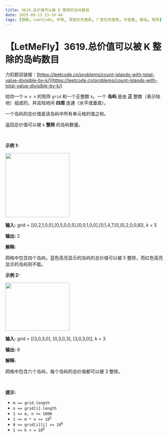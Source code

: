 ```yaml
---
title: 3619.总价值可以被 K 整除的岛屿数目
date: 2025-09-13 13-24-44
tags: [题解, LeetCode, 中等, 深度优先搜索, 广度优先搜索, 并查集, 数组, 矩阵]
---
```


# 【LetMeFly】3619.总价值可以被 K 整除的岛屿数目

力扣题目链接：[https://leetcode.cn/problems/count-islands-with-total-value-divisible-by-k/](https://leetcode.cn/problems/count-islands-with-total-value-divisible-by-k/)

<p>给你一个 <code>m x n</code> 的矩阵 <code>grid</code> 和一个正整数 <code>k</code>。一个&nbsp;<strong>岛屿&nbsp;</strong>是由&nbsp;<strong>正&nbsp;</strong>整数（表示陆地）组成的，并且陆地间&nbsp;<strong>四周&nbsp;</strong>连通（水平或垂直）。</p>

<p>一个岛屿的总价值是该岛屿中所有单元格的值之和。</p>

<p>返回总价值可以被 <code>k</code> <strong>整除&nbsp;</strong>的岛屿数量。</p>

<p>&nbsp;</p>

<p><strong class="example">示例 1:</strong></p>
<img alt="" src="https://assets.leetcode.com/uploads/2025/03/06/example1griddrawio-1.png" style="width: 200px; height: 200px;" />
<div class="example-block">
<p><strong>输入:</strong> <span class="example-io">grid = [[0,2,1,0,0],[0,5,0,0,5],[0,0,1,0,0],[0,1,4,7,0],[0,2,0,0,8]], k = 5</span></p>

<p><strong>输出:</strong> <span class="example-io">2</span></p>

<p><strong>解释:</strong></p>

<p>网格中包含四个岛屿。蓝色高亮显示的岛屿的总价值可以被 5 整除，而红色高亮显示的岛屿则不能。</p>
</div>

<p><strong class="example">示例 2:</strong></p>
<img alt="" src="https://assets.leetcode.com/uploads/2025/03/06/example2griddrawio.png" style="width: 200px; height: 150px;" />
<div class="example-block">
<p><strong>输入:</strong> <span class="example-io">grid = [[3,0,3,0], [0,3,0,3], [3,0,3,0]], k = 3</span></p>

<p><strong>输出:</strong> <span class="example-io">6</span></p>

<p><strong>解释:</strong></p>

<p>网格中包含六个岛屿，每个岛屿的总价值都可以被 3 整除。</p>
</div>

<p>&nbsp;</p>

<p><strong>提示:</strong></p>

<ul>
	<li><code>m == grid.length</code></li>
	<li><code>n == grid[i].length</code></li>
	<li><code>1 &lt;= m, n &lt;= 1000</code></li>
	<li><code>1 &lt;= m * n &lt;= 10<sup>5</sup></code></li>
	<li><code>0 &lt;= grid[i][j] &lt;= 10<sup>6</sup></code></li>
	<li><code>1 &lt;= k &lt; = 10<sup>6</sup></code></li>
</ul>


    